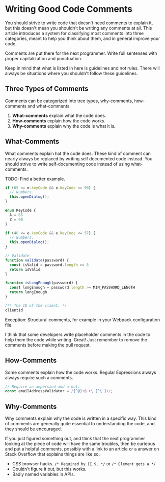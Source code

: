 # Writing Good Code Comments

You should strive to write code that doesn't need comments to explain it, but this doesn't mean you shouldn't be writing any comments at all. This article introduces a system for classifying most comments into three categories, meant to help you think about them, and in general improve your code.

Comments are put there for the next programmer. Write full sentenses with proper capitalization and punctuation.

Keep in mind that what is listed in here is guidelines and not rules. There will always be situations where you shouldn't follow these guidelines.

## Three Types of Comments

Comments can be categorized into tree types, why-comments, how-comments and what-comments.

1. **What-comments** explain what the code does.
1. **How-comments** explain how the code works.
1. **Why-comments** explain why the code is what it is.

## What-Comments

What comments explain hat the code does. These kind of comment can nearly always be replaced by writing self documented code instead. You should strive to write self-documenting code instead of using what-comments.

TODO: Find a better example.

```typescript
if (65 <= e.keyCode && e.keyCode <= 90) {
  // Numbers.
  this.openDialog();
}
```

```typescript
enum KeyCode {
  A = 65
  Z = 90
}

if (48 <= e.keyCode && e.keyCode <= 57) {
  // Numbers.
  this.openDialog();
}
```



```javascript
// Validate
function validate(password) {
  const isValid = password.length >= 8
  return isValid
}
```

```javascript
function isLongEnough(password) {
  const longEnough = password.length >= MIN_PASSWORD_LENGTH
  return longEnough
}
```

```javascript
/** The ID of the client. */
clientId
```

Exception: Structural comments, for example in your Webpack configuration file.

I think that some developers write placeholder comments in the code to help them the code while writing. Great! Just remember to remove the comments before making the pull request.

## How-Comments

Some comments explain how the code works. Regular Expressions always always require such a comments.

```javascript
// Require an ampersand and a dot.
const emailAddressValidator = /[^@]+@.+\.[^\.]+/;
```

## Why-Comments

Why comments explain why the code is written in a specific way. This kind of comments are generally quite essential to understanding the code, and they should be encouraged.

If you just figured something out, and think that the next programmer looking at the piece of code will have the same troubles, then be curteous and put a helpful comments, possibly with a link to an article or a answer on Stack Overflow that explains things are like so.

* CSS browser hacks. `/* Required by IE 9. */` or `/* Element gets a */`
* Couldn't figure it out, but this works.
* Badly named variables in APIs.
